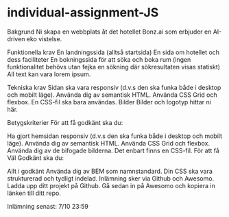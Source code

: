 # individual-assignment-JS
Bakgrund
Ni skapa en webbplats åt det hotellet Bonz.ai som erbjuder en AI-driven eko vistelse.

Funktionella krav
En landningssida (alltså startsida)
En sida om hotellet och dess faciliteter
En bokningssida för att söka och boka rum (ingen funktionalitet behövs utan fejka en sökning där sökresultaten visas statiskt)
All text kan vara lorem ipsum.

Tekniska krav
Sidan ska vara responsiv (d.v.s den ska funka både i desktop och mobilt läge).
Använda dig av semantisk HTML.
Använda CSS Grid och flexbox.
En CSS-fil ska bara användas.
Bilder
Bilder och logotyp hittar ni här.

Betygskriterier
För att få godkänt ska du:

Ha gjort hemsidan responsiv (d.v.s den ska funka både i desktop och mobilt läge).
Använda dig av semantisk HTML.
Använda CSS Grid och flexbox.
Använda dig av de bifogade bilderna.
Det enbart finns en CSS-fil.
För att få Väl Godkänt ska du:

Allt i godkänt
Använda dig av BEM som namnstandard.
Din CSS ska vara strukturerad och tydligt indelad.
Inlämning sker via Github och Awesomo. Ladda upp ditt projekt på Github. Gå sedan in på Awesomo och kopiera in länken till ditt repo.

Inlämning senast: 7/10 23:59

